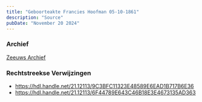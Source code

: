 ```yaml
---
title: "Geboorteakte Francies Hoofman 05-10-1861"
description: "Source"
pubDate: "November 20 2024"
---
```


### Archief
[Zeeuws Archief](https://www.zeeuwsarchief.nl/)

### Rechtstreekse Verwijzingen
- https://hdl.handle.net/21.12113/9C3BFC11323E48589E6EAD1B717B6E36
- https://hdl.handle.net/21.12113/6F44789E643C46B18E3E4673135AD363